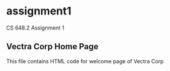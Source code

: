 # assignment1
 CS 648.2 Assignment 1

## Vectra Corp Home Page

This file contains HTML code for welcome page of Vectra Corp